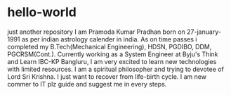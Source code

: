 # hello-world
just another repository
I am Pramoda Kumar Pradhan born on 27-january-1991 as per indian astrology calender in india.
As on time passes i completed my B.Tech(Mechanical Engineering), HDSN, PGDIBO, DDM, PGCRSM(Cont.).
Currently working as a System Engineer at Byju's Think and Learn IBC-KP Bangluru,
I am very excited to learn new technologies with limited resources.
I am a spiritual philosopher and trying to devotee of Lord Sri Krishna.
I just want to recover from life-birth cycle.
I am new commer to IT plz guide and suggest me in every steps.
